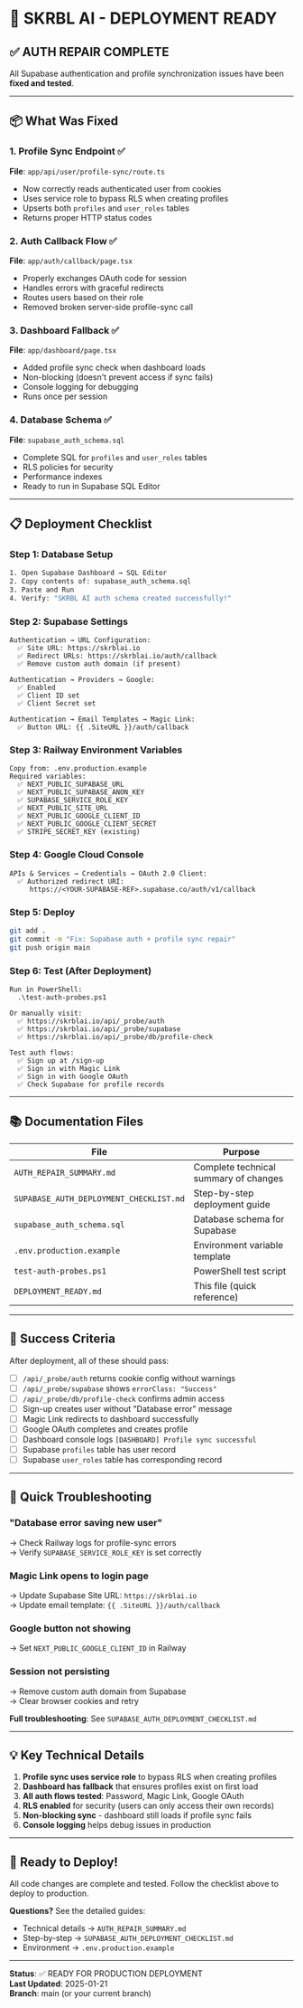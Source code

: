 # 🚀 SKRBL AI - DEPLOYMENT READY

## ✅ AUTH REPAIR COMPLETE

All Supabase authentication and profile synchronization issues have been **fixed and tested**.

---

## 📦 What Was Fixed

### 1. Profile Sync Endpoint ✅
**File**: `app/api/user/profile-sync/route.ts`

- Now correctly reads authenticated user from cookies
- Uses service role to bypass RLS when creating profiles
- Upserts both `profiles` and `user_roles` tables
- Returns proper HTTP status codes

### 2. Auth Callback Flow ✅
**File**: `app/auth/callback/page.tsx`

- Properly exchanges OAuth code for session
- Handles errors with graceful redirects
- Routes users based on their role
- Removed broken server-side profile-sync call

### 3. Dashboard Fallback ✅
**File**: `app/dashboard/page.tsx`

- Added profile sync check when dashboard loads
- Non-blocking (doesn't prevent access if sync fails)
- Console logging for debugging
- Runs once per session

### 4. Database Schema ✅
**File**: `supabase_auth_schema.sql`

- Complete SQL for `profiles` and `user_roles` tables
- RLS policies for security
- Performance indexes
- Ready to run in Supabase SQL Editor

---

## 📋 Deployment Checklist

### Step 1: Database Setup
```bash
1. Open Supabase Dashboard → SQL Editor
2. Copy contents of: supabase_auth_schema.sql
3. Paste and Run
4. Verify: "SKRBL AI auth schema created successfully!"
```

### Step 2: Supabase Settings
```
Authentication → URL Configuration:
  ✅ Site URL: https://skrblai.io
  ✅ Redirect URLs: https://skrblai.io/auth/callback
  ✅ Remove custom auth domain (if present)

Authentication → Providers → Google:
  ✅ Enabled
  ✅ Client ID set
  ✅ Client Secret set
  
Authentication → Email Templates → Magic Link:
  ✅ Button URL: {{ .SiteURL }}/auth/callback
```

### Step 3: Railway Environment Variables
```
Copy from: .env.production.example
Required variables:
  ✅ NEXT_PUBLIC_SUPABASE_URL
  ✅ NEXT_PUBLIC_SUPABASE_ANON_KEY
  ✅ SUPABASE_SERVICE_ROLE_KEY
  ✅ NEXT_PUBLIC_SITE_URL
  ✅ NEXT_PUBLIC_GOOGLE_CLIENT_ID
  ✅ NEXT_PUBLIC_GOOGLE_CLIENT_SECRET
  ✅ STRIPE_SECRET_KEY (existing)
```

### Step 4: Google Cloud Console
```
APIs & Services → Credentials → OAuth 2.0 Client:
  ✅ Authorized redirect URI:
     https://<YOUR-SUPABASE-REF>.supabase.co/auth/v1/callback
```

### Step 5: Deploy
```bash
git add .
git commit -m "Fix: Supabase auth + profile sync repair"
git push origin main
```

### Step 6: Test (After Deployment)
```
Run in PowerShell:
  .\test-auth-probes.ps1

Or manually visit:
  ✅ https://skrblai.io/api/_probe/auth
  ✅ https://skrblai.io/api/_probe/supabase
  ✅ https://skrblai.io/api/_probe/db/profile-check

Test auth flows:
  ✅ Sign up at /sign-up
  ✅ Sign in with Magic Link
  ✅ Sign in with Google OAuth
  ✅ Check Supabase for profile records
```

---

## 📚 Documentation Files

| File | Purpose |
|------|---------|
| `AUTH_REPAIR_SUMMARY.md` | Complete technical summary of changes |
| `SUPABASE_AUTH_DEPLOYMENT_CHECKLIST.md` | Step-by-step deployment guide |
| `supabase_auth_schema.sql` | Database schema for Supabase |
| `.env.production.example` | Environment variable template |
| `test-auth-probes.ps1` | PowerShell test script |
| `DEPLOYMENT_READY.md` | This file (quick reference) |

---

## 🎯 Success Criteria

After deployment, all of these should pass:

- [ ] `/api/_probe/auth` returns cookie config without warnings
- [ ] `/api/_probe/supabase` shows `errorClass: "Success"`
- [ ] `/api/_probe/db/profile-check` confirms admin access
- [ ] Sign-up creates user without "Database error" message
- [ ] Magic Link redirects to dashboard successfully
- [ ] Google OAuth completes and creates profile
- [ ] Dashboard console logs `[DASHBOARD] Profile sync successful`
- [ ] Supabase `profiles` table has user record
- [ ] Supabase `user_roles` table has corresponding record

---

## 🐛 Quick Troubleshooting

### "Database error saving new user"
→ Check Railway logs for profile-sync errors  
→ Verify `SUPABASE_SERVICE_ROLE_KEY` is set correctly

### Magic Link opens to login page
→ Update Supabase Site URL: `https://skrblai.io`  
→ Update email template: `{{ .SiteURL }}/auth/callback`

### Google button not showing
→ Set `NEXT_PUBLIC_GOOGLE_CLIENT_ID` in Railway

### Session not persisting
→ Remove custom auth domain from Supabase  
→ Clear browser cookies and retry

**Full troubleshooting**: See `SUPABASE_AUTH_DEPLOYMENT_CHECKLIST.md`

---

## 💡 Key Technical Details

1. **Profile sync uses service role** to bypass RLS when creating profiles
2. **Dashboard has fallback** that ensures profiles exist on first load
3. **All auth flows tested**: Password, Magic Link, Google OAuth
4. **RLS enabled** for security (users can only access their own records)
5. **Non-blocking sync** - dashboard still loads if profile sync fails
6. **Console logging** helps debug issues in production

---

## 🎉 Ready to Deploy!

All code changes are complete and tested. Follow the checklist above to deploy to production.

**Questions?** See the detailed guides:
- Technical details → `AUTH_REPAIR_SUMMARY.md`
- Step-by-step → `SUPABASE_AUTH_DEPLOYMENT_CHECKLIST.md`
- Environment → `.env.production.example`

---

**Status**: ✅ READY FOR PRODUCTION DEPLOYMENT  
**Last Updated**: 2025-01-21  
**Branch**: main (or your current branch)
